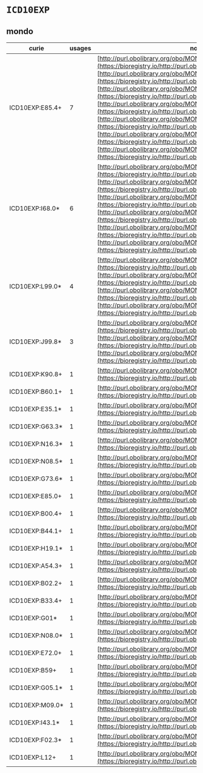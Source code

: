 # `ICD10EXP`

## mondo

| curie           |   usages | nodes                                                                                                                                                                                                                                                                                                                                                                                                                                                                                                                                                                                                                                                                                                                                                                                                                                             |
|-----------------|----------|---------------------------------------------------------------------------------------------------------------------------------------------------------------------------------------------------------------------------------------------------------------------------------------------------------------------------------------------------------------------------------------------------------------------------------------------------------------------------------------------------------------------------------------------------------------------------------------------------------------------------------------------------------------------------------------------------------------------------------------------------------------------------------------------------------------------------------------------------|
| ICD10EXP:E85.4+ |        7 | [http://purl.obolibrary.org/obo/MONDO:0007098](https://bioregistry.io/http://purl.obolibrary.org/obo/MONDO:0007098), [http://purl.obolibrary.org/obo/MONDO:0008306](https://bioregistry.io/http://purl.obolibrary.org/obo/MONDO:0008306), [http://purl.obolibrary.org/obo/MONDO:0017906](https://bioregistry.io/http://purl.obolibrary.org/obo/MONDO:0017906), [http://purl.obolibrary.org/obo/MONDO:0017945](https://bioregistry.io/http://purl.obolibrary.org/obo/MONDO:0017945), [http://purl.obolibrary.org/obo/MONDO:0017947](https://bioregistry.io/http://purl.obolibrary.org/obo/MONDO:0017947), [http://purl.obolibrary.org/obo/MONDO:0017949](https://bioregistry.io/http://purl.obolibrary.org/obo/MONDO:0017949), [http://purl.obolibrary.org/obo/MONDO:0018856](https://bioregistry.io/http://purl.obolibrary.org/obo/MONDO:0018856) |
| ICD10EXP:I68.0* |        6 | [http://purl.obolibrary.org/obo/MONDO:0005620](https://bioregistry.io/http://purl.obolibrary.org/obo/MONDO:0005620), [http://purl.obolibrary.org/obo/MONDO:0007297](https://bioregistry.io/http://purl.obolibrary.org/obo/MONDO:0007297), [http://purl.obolibrary.org/obo/MONDO:0015033](https://bioregistry.io/http://purl.obolibrary.org/obo/MONDO:0015033), [http://purl.obolibrary.org/obo/MONDO:0017946](https://bioregistry.io/http://purl.obolibrary.org/obo/MONDO:0017946), [http://purl.obolibrary.org/obo/MONDO:0017948](https://bioregistry.io/http://purl.obolibrary.org/obo/MONDO:0017948), [http://purl.obolibrary.org/obo/MONDO:0018591](https://bioregistry.io/http://purl.obolibrary.org/obo/MONDO:0018591)                                                                                                                      |
| ICD10EXP:L99.0* |        4 | [http://purl.obolibrary.org/obo/MONDO:0007101](https://bioregistry.io/http://purl.obolibrary.org/obo/MONDO:0007101), [http://purl.obolibrary.org/obo/MONDO:0015301](https://bioregistry.io/http://purl.obolibrary.org/obo/MONDO:0015301), [http://purl.obolibrary.org/obo/MONDO:0015302](https://bioregistry.io/http://purl.obolibrary.org/obo/MONDO:0015302), [http://purl.obolibrary.org/obo/MONDO:0015303](https://bioregistry.io/http://purl.obolibrary.org/obo/MONDO:0015303)                                                                                                                                                                                                                                                                                                                                                                |
| ICD10EXP:J99.8* |        3 | [http://purl.obolibrary.org/obo/MONDO:0008346](https://bioregistry.io/http://purl.obolibrary.org/obo/MONDO:0008346), [http://purl.obolibrary.org/obo/MONDO:0020553](https://bioregistry.io/http://purl.obolibrary.org/obo/MONDO:0020553), [http://purl.obolibrary.org/obo/MONDO:0020554](https://bioregistry.io/http://purl.obolibrary.org/obo/MONDO:0020554)                                                                                                                                                                                                                                                                                                                                                                                                                                                                                     |
| ICD10EXP:K90.8+ |        1 | [http://purl.obolibrary.org/obo/MONDO:0005116](https://bioregistry.io/http://purl.obolibrary.org/obo/MONDO:0005116)                                                                                                                                                                                                                                                                                                                                                                                                                                                                                                                                                                                                                                                                                                                               |
| ICD10EXP:B60.1+ |        1 | [http://purl.obolibrary.org/obo/MONDO:0005629](https://bioregistry.io/http://purl.obolibrary.org/obo/MONDO:0005629)                                                                                                                                                                                                                                                                                                                                                                                                                                                                                                                                                                                                                                                                                                                               |
| ICD10EXP:E35.1* |        1 | [http://purl.obolibrary.org/obo/MONDO:0006015](https://bioregistry.io/http://purl.obolibrary.org/obo/MONDO:0006015)                                                                                                                                                                                                                                                                                                                                                                                                                                                                                                                                                                                                                                                                                                                               |
| ICD10EXP:G63.3* |        1 | [http://purl.obolibrary.org/obo/MONDO:0007100](https://bioregistry.io/http://purl.obolibrary.org/obo/MONDO:0007100)                                                                                                                                                                                                                                                                                                                                                                                                                                                                                                                                                                                                                                                                                                                               |
| ICD10EXP:N16.3* |        1 | [http://purl.obolibrary.org/obo/MONDO:0009066](https://bioregistry.io/http://purl.obolibrary.org/obo/MONDO:0009066)                                                                                                                                                                                                                                                                                                                                                                                                                                                                                                                                                                                                                                                                                                                               |
| ICD10EXP:N08.5* |        1 | [http://purl.obolibrary.org/obo/MONDO:0009303](https://bioregistry.io/http://purl.obolibrary.org/obo/MONDO:0009303)                                                                                                                                                                                                                                                                                                                                                                                                                                                                                                                                                                                                                                                                                                                               |
| ICD10EXP:G73.6* |        1 | [http://purl.obolibrary.org/obo/MONDO:0009867](https://bioregistry.io/http://purl.obolibrary.org/obo/MONDO:0009867)                                                                                                                                                                                                                                                                                                                                                                                                                                                                                                                                                                                                                                                                                                                               |
| ICD10EXP:E85.0+ |        1 | [http://purl.obolibrary.org/obo/MONDO:0010523](https://bioregistry.io/http://purl.obolibrary.org/obo/MONDO:0010523)                                                                                                                                                                                                                                                                                                                                                                                                                                                                                                                                                                                                                                                                                                                               |
| ICD10EXP:B00.4+ |        1 | [http://purl.obolibrary.org/obo/MONDO:0012521](https://bioregistry.io/http://purl.obolibrary.org/obo/MONDO:0012521)                                                                                                                                                                                                                                                                                                                                                                                                                                                                                                                                                                                                                                                                                                                               |
| ICD10EXP:B44.1+ |        1 | [http://purl.obolibrary.org/obo/MONDO:0015243](https://bioregistry.io/http://purl.obolibrary.org/obo/MONDO:0015243)                                                                                                                                                                                                                                                                                                                                                                                                                                                                                                                                                                                                                                                                                                                               |
| ICD10EXP:H19.1* |        1 | [http://purl.obolibrary.org/obo/MONDO:0015288](https://bioregistry.io/http://purl.obolibrary.org/obo/MONDO:0015288)                                                                                                                                                                                                                                                                                                                                                                                                                                                                                                                                                                                                                                                                                                                               |
| ICD10EXP:A54.3+ |        1 | [http://purl.obolibrary.org/obo/MONDO:0015455](https://bioregistry.io/http://purl.obolibrary.org/obo/MONDO:0015455)                                                                                                                                                                                                                                                                                                                                                                                                                                                                                                                                                                                                                                                                                                                               |
| ICD10EXP:B02.2+ |        1 | [http://purl.obolibrary.org/obo/MONDO:0017606](https://bioregistry.io/http://purl.obolibrary.org/obo/MONDO:0017606)                                                                                                                                                                                                                                                                                                                                                                                                                                                                                                                                                                                                                                                                                                                               |
| ICD10EXP:B33.4+ |        1 | [http://purl.obolibrary.org/obo/MONDO:0017879](https://bioregistry.io/http://purl.obolibrary.org/obo/MONDO:0017879)                                                                                                                                                                                                                                                                                                                                                                                                                                                                                                                                                                                                                                                                                                                               |
| ICD10EXP:G01*   |        1 | [http://purl.obolibrary.org/obo/MONDO:0018059](https://bioregistry.io/http://purl.obolibrary.org/obo/MONDO:0018059)                                                                                                                                                                                                                                                                                                                                                                                                                                                                                                                                                                                                                                                                                                                               |
| ICD10EXP:N08.0* |        1 | [http://purl.obolibrary.org/obo/MONDO:0018081](https://bioregistry.io/http://purl.obolibrary.org/obo/MONDO:0018081)                                                                                                                                                                                                                                                                                                                                                                                                                                                                                                                                                                                                                                                                                                                               |
| ICD10EXP:E72.0+ |        1 | [http://purl.obolibrary.org/obo/MONDO:0018467](https://bioregistry.io/http://purl.obolibrary.org/obo/MONDO:0018467)                                                                                                                                                                                                                                                                                                                                                                                                                                                                                                                                                                                                                                                                                                                               |
| ICD10EXP:B59+   |        1 | [http://purl.obolibrary.org/obo/MONDO:0019121](https://bioregistry.io/http://purl.obolibrary.org/obo/MONDO:0019121)                                                                                                                                                                                                                                                                                                                                                                                                                                                                                                                                                                                                                                                                                                                               |
| ICD10EXP:G05.1* |        1 | [http://purl.obolibrary.org/obo/MONDO:0019386](https://bioregistry.io/http://purl.obolibrary.org/obo/MONDO:0019386)                                                                                                                                                                                                                                                                                                                                                                                                                                                                                                                                                                                                                                                                                                                               |
| ICD10EXP:M09.0* |        1 | [http://purl.obolibrary.org/obo/MONDO:0019436](https://bioregistry.io/http://purl.obolibrary.org/obo/MONDO:0019436)                                                                                                                                                                                                                                                                                                                                                                                                                                                                                                                                                                                                                                                                                                                               |
| ICD10EXP:I43.1* |        1 | [http://purl.obolibrary.org/obo/MONDO:0019441](https://bioregistry.io/http://purl.obolibrary.org/obo/MONDO:0019441)                                                                                                                                                                                                                                                                                                                                                                                                                                                                                                                                                                                                                                                                                                                               |
| ICD10EXP:F02.3* |        1 | [http://purl.obolibrary.org/obo/MONDO:0019977](https://bioregistry.io/http://purl.obolibrary.org/obo/MONDO:0019977)                                                                                                                                                                                                                                                                                                                                                                                                                                                                                                                                                                                                                                                                                                                               |
| ICD10EXP:L12+   |        1 | [http://purl.obolibrary.org/obo/MONDO:0020548](https://bioregistry.io/http://purl.obolibrary.org/obo/MONDO:0020548)                                                                                                                                                                                                                                                                                                                                                                                                                                                                                                                                                                                                                                                                                                                               |
